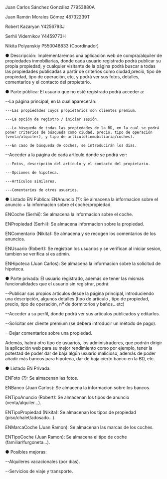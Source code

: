 		
Juan Carlos Sánchez González 77953880A

Juan Ramón Morales Gómez 48732239T

Robert Kazaryan Y4256793J

Serhii Vidernikov Y4459773H

Nikita Polyanskiy P550048833 (Coordinador)


● Descripción: 
Implementaremos una aplicación web de compra/alquiler de propiedades inmobiliarias, donde cada usuario registrado podrá publicar su propia propiedad, y cualquier visitante de la página podrá buscar a todas las propiedades publicadas a partir de criterios como ciudad,precio, tipo de propiedad, tipo de operación, etc, y podrá ver sus fotos, detalles, comentarios y el contacto del propietario.

● Parte pública: 
El usuario que no esté registrado podrá acceder a:

--La página principal, en la cual aparecerán:

	---Las propiedades cuyos propietarios son clientes premium.
	
	---La opción de registro / iniciar sesión.
	
	---La búsqueda de todas las propiedades de la BD, en la cual se podrá poner criterios de búsqueda como ciudad, precio, tipo de operación (venta/alquiler), y tipo de artículo(inmobiliaria/coches).
	
	---En caso de búsqueda de coches, se introducirán los días.
	
--Acceder a la página de cada artículo donde se podrá ver:

	---Fotos, descripción del artículo y el contacto del propietario.
	
	---Opciones de hipoteca.
	
	---Artículos similares.
	
	---Comentarios de otros usuarios.
	

● Listado EN Pública: 
ENAnuncio (?): Se almacena la informacion sobre el anuncio + la informacion sobre el coche/propiedad.

ENCoche (Serhii): Se almacena la informacion sobre el coche.

ENPropiedad (Serhii): Se almacena informacion sobre la propiedad.

ENComentario (Nikita): Se almacena y se recogen los comentarios de los anuncios.

ENUsuario (Robert): Se registran los usuarios y se verifican al iniciar sesion, tambien se verifica si es admin.

ENHipoteca (Juan Carlos): Se almacena la informacion sobre la solicitud de hipoteca.


● Parte privada: 
El usuario registrado, además de tener las mismas funcionalidades que el usuario sin registrar, podrá:

--Publicar sus propios artículos desde la página principal, introduciendo una descripción, algunos detalles (tipo de artículo , tipo de propiedad, precio, tipo de operación, nº de dormitorios y baños…etc)

--Acceder a su perfil, donde podrá ver sus artículos publicados y editarlos.

--Solicitar ser cliente premium (se deberá introducir un método de pago).

--Dejar comentarios sobre una propiedad.



Además, habrá otro tipo de usuarios, los administradores, que podrán dirigir la aplicación web para su mejor rendimiento como por ejemplo, tener la potestad de poder dar de baja algún usuario malicioso, además de poder añadir más bancos para hipoteca, dar de baja cierto banco en la BD, etc. 

● Listado EN Privada: 

ENFoto (?): Se almacenan las fotos.

ENBanco (Juan Carlos): Se almacena la informacion sobre los bancos.

ENTipoAnuncio (Robert): Se almacenan los tipos de anuncio (venta/alquiler...).

ENTipoPropiedad (Nikita): Se almacenan los tipos de propiedad (piso/chalet/adosado...).

ENMarcaCoche (Juan Ramon): Se almacenan las marcas de los coches.

ENTipoCoche (Juan Ramon): Se almacena el tipo de coche (familiar/furgoneta...).




● Posibles mejoras: 

--Alquileres vacacionales (por días).

--Servicios de viaje y transporte.

